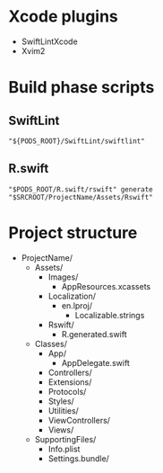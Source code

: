 
# Xcode plugins

- SwiftLintXcode
- Xvim2

# Build phase scripts

## SwiftLint

```
"${PODS_ROOT}/SwiftLint/swiftlint"
```

## R.swift

```
"$PODS_ROOT/R.swift/rswift" generate "$SRCROOT/ProjectName/Assets/Rswift"
```

# Project structure

- ProjectName/
  - Assets/
    - Images/
      - AppResources.xcassets
    - Localization/
      - en.lproj/
        - Localizable.strings
    - Rswift/
      - R.generated.swift
  - Classes/
    - App/
      - AppDelegate.swift
    - Controllers/
    - Extensions/
    - Protocols/
    - Styles/
    - Utilities/
    - ViewControllers/
    - Views/
  - SupportingFiles/
    - Info.plist
    - Settings.bundle/
